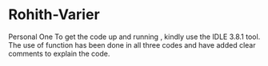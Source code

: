 # Rohith-Varier
Personal One
To get the code up and running , kindly use the IDLE 3.8.1 tool.
The use of function has been done in all three codes and have added clear comments to explain the code.
